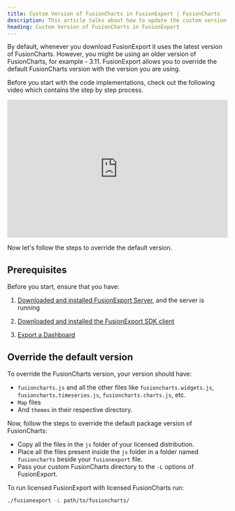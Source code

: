 ```yaml
---
title: Custom Version of FusionCharts in FusionExport | FusionCharts
description: This article talks about how to update the custom version of FusionCharts in FusionExport.
heading: Custom Version of FusionCharts in FusionExport
---
```


By default, whenever you download FusionExport it uses the latest version of FusionCharts. However, you might be using an older version of FusionCharts, for example - 3.11. FusionExport allows you to override the default FusionCharts version with the version you are using.

Before you start with the code implementations, check out the following video which contains the step by step process.

<div style="position: relative; padding-bottom: 62.5%; height: 0;"><iframe src="https://www.loom.com/embed/e9239f4b436f4109bb47207b95a90a81" frameborder="0" webkitallowfullscreen mozallowfullscreen allowfullscreen style="position: absolute; top: 0; left: 0; width: 100%; height: 100%;"></iframe></div>

Now let's follow the steps to override the default version.

## Prerequisites

Before you start, ensure that you have:

1. [Downloaded and installed FusionExport Server](/exporting-charts/using-fusionexport/installation/install-fusionexport-server), and the server is running

2. [Downloaded and installed the FusionExport SDK client](/exporting-charts/using-fusionexport/installation/install-fusionexport-server-sdks)

3. [Export a Dashboard](/exporting-charts/using-fusionexport/installation/export-a-dashboard)

## Override the default version

To override the FusionCharts version, your version should have:
   - `fusioncharts.js` and all the other files like `fusioncharts.widgets.js`, `fusioncharts.timeseries.js`, `fusioncharts.charts.js`, etc.
   - `Map` files
   - And `themes` in their respective directory.

Now, follow the steps to override the default package version of FusionCharts:

- Copy all the files in the `js` folder of your licensed distribution.
- Place all the files present inside the `js` folder in a folder named `fusioncharts` beside your `fusionexport` file.
- Pass your custom FusionCharts directory to the `-L` options of FusionExport.

To run licensed FusionExport with licensed FusionCharts run:

```bash
./fusionexport -L path/to/fusioncharts/
```
